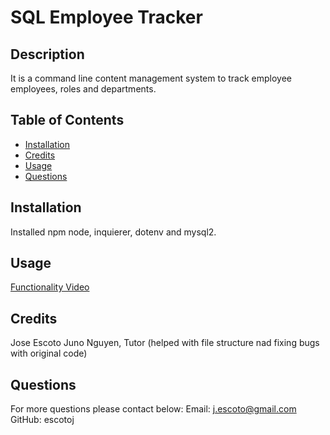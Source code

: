 # SQL Employee Tracker

## Description

It is a command line content management system to track employee employees, roles and departments.

## Table of Contents

- [Installation](#Installation)
- [Credits](#Credits)
- [Usage](#Usage)
- [Questions](#Questions)

## Installation

Installed npm node, inquierer, dotenv and mysql2.

## Usage

[Functionality Video](https://drive.google.com/file/d/1MMnQGQqdY9MvyiMeuoIg-sVBfbVT6WBI/view)

## Credits

Jose Escoto
Juno Nguyen, Tutor (helped with file structure nad fixing bugs with original code)

## Questions

For more questions please contact below:
Email: j.escoto@gmail.com
GitHub: escotoj
